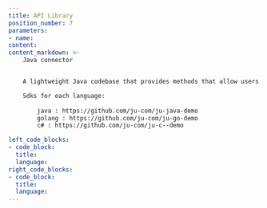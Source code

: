 ```yaml
---
title: API Library
position_number: 7
parameters:
- name:
content:
content_markdown: >-
    Java connector


    A lightweight Java codebase that provides methods that allow users to directly call the API。

    Sdks for each language:
        
        java : https://github.com/ju-com/ju-java-demo
        golang : https://github.com/ju-com/ju-go-demo
        c# : https://github.com/ju-com/ju-c--demo

left_code_blocks:
- code_block:
  title:
  language:
right_code_blocks:
- code_block:
  title:
  language:
---
```


